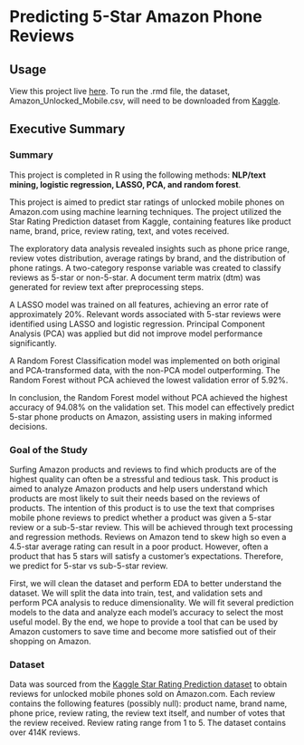 # Predicting 5-Star Amazon Phone Reviews

## Usage

View this project live <a href="https://mateega.com/review-prediction" target="_blank">here</a>. To run the .rmd file, the dataset, Amazon_Unlocked_Mobile.csv, will need to be downloaded from <a href="https://www.kaggle.com/code/rajatagg/star-rating-prediction-part-1/input" target="_blank">Kaggle</a>.

## Executive Summary

### Summary

This project is completed in R using the following methods: **NLP/text mining, logistic regression, LASSO, PCA, and random forest**.

This project is aimed to predict star ratings of unlocked mobile phones on Amazon.com using machine learning techniques. The project utilized the Star Rating Prediction dataset from Kaggle, containing features like product name, brand, price, review rating, text, and votes received.

The exploratory data analysis revealed insights such as phone price range, review votes distribution, average ratings by brand, and the distribution of phone ratings. A two-category response variable was created to classify reviews as 5-star or non-5-star. A document term matrix (dtm) was generated for review text after preprocessing steps.

A LASSO model was trained on all features, achieving an error rate of approximately 20%. Relevant words associated with 5-star reviews were identified using LASSO and logistic regression. Principal Component Analysis (PCA) was applied but did not improve model performance significantly.

A Random Forest Classification model was implemented on both original and PCA-transformed data, with the non-PCA model outperforming. The Random Forest without PCA achieved the lowest validation error of 5.92%.

In conclusion, the Random Forest model without PCA achieved the highest accuracy of 94.08% on the validation set. This model can effectively predict 5-star phone products on Amazon, assisting users in making informed decisions.

### Goal of the Study 

Surfing Amazon products and reviews to find which products are of the highest quality can often be a stressful and tedious task. This product is aimed to analyze Amazon products and help users understand which products are most likely to suit their needs based on the reviews of products. The intention of this product is to use the text that comprises mobile phone reviews to predict whether a product was given a 5-star review or a sub-5-star review. This will be achieved through text processing and regression methods. Reviews on Amazon tend to skew high so even a 4.5-star average rating can result in a poor product. However, often a product that has 5 stars will satisfy a customer’s expectations. Therefore, we predict for 5-star vs sub-5-star review. 

First, we will clean the dataset and perform EDA to better understand the dataset. We will split the data into train, test, and validation sets and perform PCA analysis to reduce dimensionality. We will fit several prediction models to the data and analyze each model’s accuracy to select the most useful model. By the end, we hope to provide a tool that can be used by Amazon customers to save time and become more satisfied out of their shopping on Amazon.

### Dataset

Data was sourced from the [Kaggle Star Rating Prediction dataset](https://www.kaggle.com/code/rajatagg/star-rating-prediction-part-1/input) to obtain reviews for unlocked mobile phones sold on Amazon.com. Each review contains the following features (possibly null): product name, brand name, phone price, review rating, the review text itself, and number of votes that the review received. Review rating range from 1 to 5. The dataset contains over 414K reviews. 
